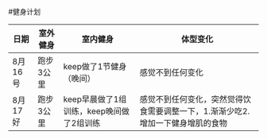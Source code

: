 #健身计划


| 日期 | 室外健身 | 室内健身 | 体型变化 |
| --- | --- | --- | --- |
| 8月16号 | 跑步3公里 | keep做了1节健身（晚间） | 感觉不到任何变化 |
| 8月17好 | 跑步3公里 | keep早晨做了1组训练，keep晚间做了2组训练 | 感觉不到任何变化，突然觉得饮食需要调整一下，1.渐渐少吃2.增加一下健身增肌的食物 |

 

